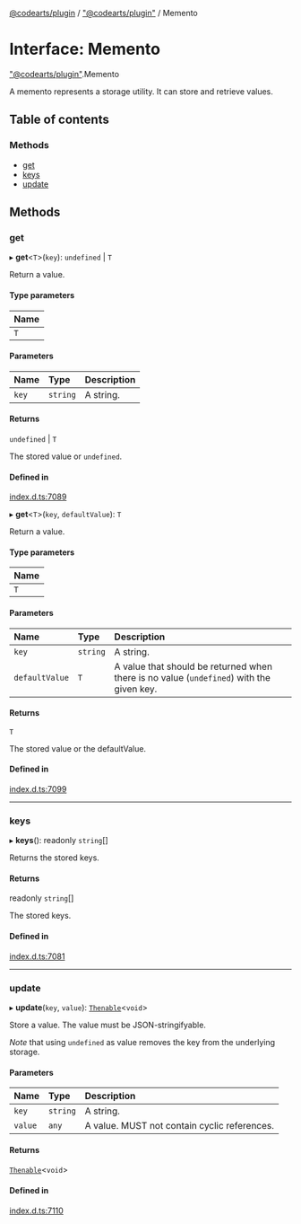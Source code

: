[@codearts/plugin](../README.md) / ["@codearts/plugin"](../modules/_codearts_plugin_.md) / Memento

# Interface: Memento

["@codearts/plugin"](../modules/_codearts_plugin_.md).Memento

A memento represents a storage utility. It can store and retrieve
values.

## Table of contents

### Methods

- [get](codearts_plugin_.Memento.md#get)
- [keys](codearts_plugin_.Memento.md#keys)
- [update](codearts_plugin_.Memento.md#update)

## Methods

### get

▸ **get**<`T`\>(`key`): `undefined` \| `T`

Return a value.

#### Type parameters

| Name |
| :------ |
| `T` |

#### Parameters

| Name | Type | Description |
| :------ | :------ | :------ |
| `key` | `string` | A string. |

#### Returns

`undefined` \| `T`

The stored value or `undefined`.

#### Defined in

[index.d.ts:7089](https://github.com/xyz-fish/cloudide-plugin-api/blob/9927cd6/index.d.ts#L7089)

▸ **get**<`T`\>(`key`, `defaultValue`): `T`

Return a value.

#### Type parameters

| Name |
| :------ |
| `T` |

#### Parameters

| Name | Type | Description |
| :------ | :------ | :------ |
| `key` | `string` | A string. |
| `defaultValue` | `T` | A value that should be returned when there is no value (`undefined`) with the given key. |

#### Returns

`T`

The stored value or the defaultValue.

#### Defined in

[index.d.ts:7099](https://github.com/xyz-fish/cloudide-plugin-api/blob/9927cd6/index.d.ts#L7099)

___

### keys

▸ **keys**(): readonly `string`[]

Returns the stored keys.

#### Returns

readonly `string`[]

The stored keys.

#### Defined in

[index.d.ts:7081](https://github.com/xyz-fish/cloudide-plugin-api/blob/9927cd6/index.d.ts#L7081)

___

### update

▸ **update**(`key`, `value`): [`Thenable`](Thenable.md)<`void`\>

Store a value. The value must be JSON-stringifyable.

*Note* that using `undefined` as value removes the key from the underlying
storage.

#### Parameters

| Name | Type | Description |
| :------ | :------ | :------ |
| `key` | `string` | A string. |
| `value` | `any` | A value. MUST not contain cyclic references. |

#### Returns

[`Thenable`](Thenable.md)<`void`\>

#### Defined in

[index.d.ts:7110](https://github.com/xyz-fish/cloudide-plugin-api/blob/9927cd6/index.d.ts#L7110)
